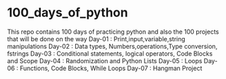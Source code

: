 # 100_days_of_python
This repo contains 100 days of practicing python and also the 100 projects that will be done on the way
Day-01 : Print,input,variable,string manipulations
Day-02 : Data types, Numbers,operations,Type conversion, fstrings
Day-03 : Conditional statements, logical operators, Code Blocks and Scope
Day-04 : Randomization and Python Lists
Day-05 : Loops
Day-06 : Functions, Code Blocks, While Loops
Day-07 : Hangman Project